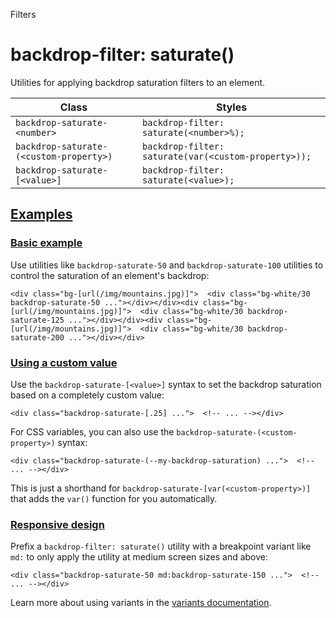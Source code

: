 Filters

# backdrop-filter: saturate()

Utilities for applying backdrop saturation filters to an element.

| Class                                   | Styles                                               |
| --------------------------------------- | ---------------------------------------------------- |
| `backdrop-saturate-<number>`            | `backdrop-filter: saturate(<number>%);`              |
| `backdrop-saturate-(<custom-property>)` | `backdrop-filter: saturate(var(<custom-property>));` |
| `backdrop-saturate-[<value>]`           | `backdrop-filter: saturate(<value>);`                |

## [Examples](#examples)

### [Basic example](#basic-example)

Use utilities like `backdrop-saturate-50` and `backdrop-saturate-100` utilities to control the saturation of an element's backdrop:

```
<div class="bg-[url(/img/mountains.jpg)]">  <div class="bg-white/30 backdrop-saturate-50 ..."></div></div><div class="bg-[url(/img/mountains.jpg)]">  <div class="bg-white/30 backdrop-saturate-125 ..."></div></div><div class="bg-[url(/img/mountains.jpg)]">  <div class="bg-white/30 backdrop-saturate-200 ..."></div></div>
```

### [Using a custom value](#using-a-custom-value)

Use the `backdrop-saturate-[<value>]` syntax to set the backdrop saturation based on a completely custom value:

```
<div class="backdrop-saturate-[.25] ...">  <!-- ... --></div>
```

For CSS variables, you can also use the `backdrop-saturate-(<custom-property>)` syntax:

```
<div class="backdrop-saturate-(--my-backdrop-saturation) ...">  <!-- ... --></div>
```

This is just a shorthand for `backdrop-saturate-[var(<custom-property>)]` that adds the `var()` function for you automatically.

### [Responsive design](#responsive-design)

Prefix a `backdrop-filter: saturate()` utility with a breakpoint variant like `md:` to only apply the utility at medium screen sizes and above:

```
<div class="backdrop-saturate-50 md:backdrop-saturate-150 ...">  <!-- ... --></div>
```

Learn more about using variants in the [variants documentation](/docs/hover-focus-and-other-states).
